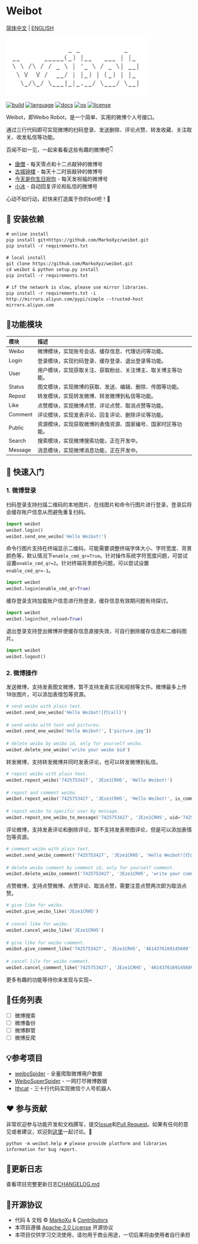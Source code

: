 # Weibot

[简体中文](https://github.com/MarkoXyz/weibot/blob/main/README.md) | [ENGLISH](https://github.com/MarkoXyz/weibot/blob/main/README_EN.md)

[![logo](https://github.com/MarkoXyz/weibot/blob/main/ext/logo.png)]()

[![build](https://img.shields.io/github/workflow/status/MarkoXyz/weibot/build)]()
[![language](https://img.shields.io/badge/python-3.5+-blue)]()
[![docs](https://img.shields.io/readthedocs/weibot)]()
[![os](https://img.shields.io/badge/os-linux,win,mac-green.svg)]()
[![license](https://img.shields.io/badge/license-Apache2.0-orange.svg)]()

Weibot，即Weibo Robot，是一个简单、实用的微博个人号接口。

通过三行代码即可实现微博的扫码登录、发送删除、评论点赞、转发收藏、关注取关、收发私信等功能。

百闻不如一见，一起来看看这些有趣的微博​吧:point_down: 

- [唐僧](https://weibo.com/u/5681837359?is_all=1) - 每天零点和十二点敲钟的微博号
- [古城钟楼](https://weibo.com/supertimer?is_all=1) - 每天十二时辰敲钟的微博号
- [今天是你生日祝你](https://weibo.com/u/5097169867?is_all=1) - 每天发祝福的微博号
- [小冰](https://weibo.com/xiaoiceaf?is_all=1) - 自动回复评论和私信的微博号

心动不如行动，赶快来打造属于你的bot吧！:dart:

## :wrench: 安装依赖

```shell
# online install 
pip install git+https://github.com/MarkoXyz/weibot.git
pip install -r requirements.txt

# local install
git clone https://github.com/MarkoXyz/weibot.git
cd weibot & python setup.py install
pip install -r requirements.txt

# if the network is slow, please use mirror libraries.
pip install -r requirements.txt -i http://mirrors.aliyun.com/pypi/simple --trusted-host mirrors.aliyun.com
```

## :mag_right:功能模块

| 模块    | 描述                                                         |
| :------ | :----------------------------------------------------------- |
| Weibo   | 微博模块，实现账号会话、缓存信息、代理访问等功能。           |
| Login   | 登录模块，实现扫码登录、缓存登录、退出登录等功能。           |
| User    | 用户模块，实现获取关注、获取粉丝、关注博主、取关博主等功能。 |
| Status  | 图文模块，实现微博的获取、发送、编辑、删除、传图等功能。     |
| Repost  | 转发模块，实现转发微博、转发微博到私信等功能。               |
| Like    | 点赞模块，实现微博点赞、评论点赞、取消点赞等功能。           |
| Comment | 评论模块，实现发表评论、回复评论、删除评论等功能。           |
| Public  | 资源模块，实现获取微博的表情资源、国家编号、国家时区等功能。 |
| Search  | 搜索模块，实现微博搜索功能，正在开发中。                     |
| Message | 消息模块，实现微博消息功能，正在开发中。                     |

## :guitar: 快速入门

### 1. 微博登录

扫码登录支持扫描二维码的本地图片、在线图片和命令行图片进行登录，登录后将会缓存账户信息从而避免重复扫码。

```python
import weibot
weibot.login()
weibot.send_one_weibo('Hello Weibot!')
```

命令行图片支持在终端显示二维码，可能需要调整终端字体大小、字符宽度、背景颜色等，默认情况下`enable_cmd_qr=True`。针对操作系统字符宽度问题，可尝试设置`enable_cmd_qr=2`。针对终端背景颜色问题，可以尝试设置`enable_cmd_qr=-1`。

```python
import weibot
weibot.login(enable_cmd_qr=True)
```

缓存登录支持加载账户信息进行热登录，缓存信息有效期问题有待探讨。

```python
import weibot
weibot.login(hot_reload=True)
```

退出登录支持登出微博并使缓存信息直接失效，可自行删除缓存信息和二维码图片。

```python
import weibot
weibot.logout()
```

### 2. 微博操作

发送微博，支持发表图文微博，暂不支持发表实况和视频等文件。微博最多上传18张图片，可以添加表情包等资源。

```python
# send weibo with plain text.
weibot.send_one_weibo('Hello Weibot![打call]')

# send weibo with text and pictures.
weibot.send_one_weibo('Hello Weibot!', ['picture.jpg']) 

# delete weibo by weibo id, only for yourself weibo.
weibot.delete_one_weibo('write your weibo bid')
```

转发微博，支持转发微博并同时发表评论，也可以转发微博到私信。

```python
# repost weibo with plain text.
weibot.repost_weibo('7425753427', 'JEze1CRH5', 'Hello Weibot!')

# repost and comment weibo.
weibot.repost_weibo('7425753427', 'JEze1CRH5', 'Hello Weibot!', is_comment=True)

# repost weibo to specific user by message.
weibot.repost_one_weibo_to_message('7425753427', 'JEze1CRH5', uid='7425753427', screen_name='CP磕学'):
```

评论微博，支持发表评论和删除评论，暂不支持发表带图评论，但是可以添加表情包等资源。

```python
# comment weibo with plain text.
weibot.send_weibo_comment('7425753427', 'JEze1CRH5', 'Hello Weibot![打call]')

# delete weibo comment by comment id, only for yourself comment.
weibot.delete_weibo_comment('7425753427', 'JEze1CRH5', 'write your comment id')
```

点赞微博，支持点赞微博、点赞评论、取消点赞，需要注意点赞两次即为取消点赞。

```python
# give like for weibo.
weibot.give_weibo_like('JEze1CRH5')

# cancel like for weibo.
weibot.cancel_weibo_like('JEze1CRH5')

# give like for weibo comment.
weibot.give_comment_like('7425753427', 'JEze1CRH5', '4614376169145609')

# cancel lile for weibo comment.
weibot.cancel_comment_like('7425753427', 'JEze1CRH5', '4614376169145609')
```

更多有趣的功能等待你来发现与实现~

## :pushpin:任务列表

- [ ] 微博搜索
- [ ] 微博备份
- [ ] 微博群管
- [ ] 微博反爬

## :bulb:参考项目

- [weiboSpider](https://github.com/dataabc/weiboSpider) - 全量爬取微博用户数据
- [WeiboSuperSpider](https://github.com/Python3Spiders/WeiboSuperSpider) - 一网打尽微博数据
- [Ithcat](https://github.com/littlecodersh/ItChat) -  三十行代码实现微信个人号机器人

## :hearts: 参与贡献

非常欢迎参与功能开发和文档撰写，提交[Issue](<https://github.com/MarkoXyz/weibot/issues>)和[Pull Request](https://github.com/MarkoXyz/weibot/pulls)。如果有任何的意见或者建议，欢迎到[这里](https://github.com/MarkoXyz/weibot/issues/1)一起讨论。:beers:

```shell
python -m weibot.help # please provide platform and libraries information for bug report.
```

## :pencil:更新日志

查看项目完整更新日志[CHANGELOG.md](https://github.com/MarkoXyz/weibot/blob/main/CHANGELOG.md)

## :closed_lock_with_key:开源协议

- 代码 & 文档 © [MarkoXu](https://github.com/MarkoXyz) & [Contributors](https://github.com/MarkoXyz/weibot/graphs/contributors)
- 本项目遵循 [Apache-2.0 License](https://github.com/MarkoXyz/weibot/blob/main/LICENSE) 开源协议
- 本项目仅供学习交流使用，请勿用于商业用途，一切后果将由使用者自行承担